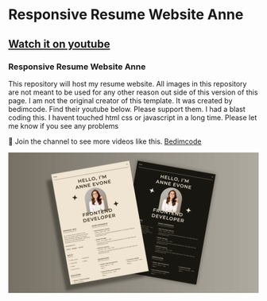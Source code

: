 # Responsive Resume Website Anne
## [Watch it on youtube](https://youtu.be/J_bE5FeWREA)
### Responsive Resume Website Anne

This repository will host my resume website. All images in this repository are not meant to be used for any other reason out side of this version of this page. I am not the original creator of this template. It was created by bedimcode. Find their youtube below. Please support them. I had a blast coding this. I havent touched html css or javascript in a long time. Please let me know if you see any problems

💙 Join the channel to see more videos like this. [Bedimcode](https://www.youtube.com/@Bedimcode)

![preview img](/preview.png)
